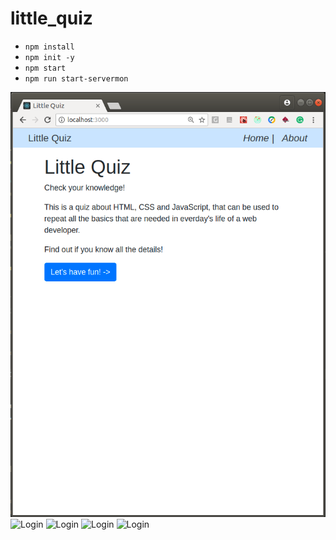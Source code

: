 # little_quiz


- `npm install`
- `npm init -y`
- `npm start`
- `npm run start-servermon`

![Login](https://github.com/NemerSahli/little_quiz/blob/master/public/images/littel_quiz1.png)
![Login](https://github.com/NemerSahli/little_quiz/blob/master/public/images/littel_quiz2.png)
![Login](https://github.com/NemerSahli/little_quiz/blob/master/public/images/littel_quiz3.png)
![Login](https://github.com/NemerSahli/little_quiz/blob/master/public/images/littel_quiz4.png)
![Login](https://github.com/NemerSahli/little_quiz/blob/master/public/images/littel_quiz5.png)



